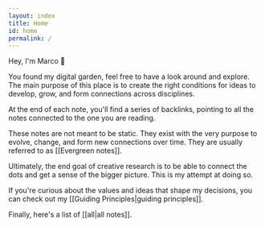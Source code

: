 ```yaml
---
layout: index
title: Home
id: home
permalink: /
---
```


Hey, I'm Marco 👋

You found my digital garden, feel free to have a look around and explore. The main purpose of this place is to create the right conditions for ideas to develop, grow, and form connections across disciplines.

At the end of each note, you'll find a series of backlinks, pointing to all the notes connected to the one you are reading.

These notes are not meant to be static. They exist with the very purpose to evolve, change, and form new connections over time. They are usually referred to as [[Evergreen notes]].

Ultimately, the end goal of creative research is to be able to connect the dots and get a sense of the bigger picture. This is my attempt at doing so.

If you're curious about the values and ideas that shape my decisions, you can check out my [[Guiding Principles|guiding principles]].


Finally, here's a list of [[all|all notes]].

<style>
  .wrapper {
    max-width: 46em;
  }

  #graph-wrapper {
    margin-top: 3em;
  }
</style>
